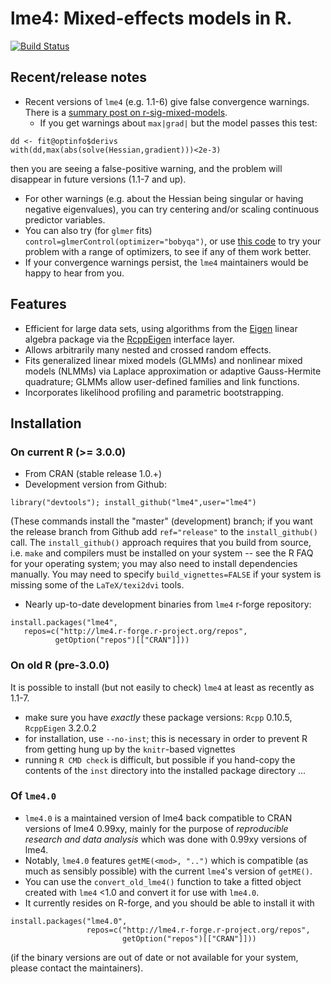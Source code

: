 lme4: Mixed-effects models in R. 
====

[![Build Status](https://travis-ci.org/lme4/lme4.svg?branch=master)](https://travis-ci.org/lme4/lme4)

## Recent/release notes

* Recent versions of `lme4` (e.g. 1.1-6) give false convergence warnings. There is a [summary post on r-sig-mixed-models](http://thread.gmane.org/gmane.comp.lang.r.lme4.devel/11893).  
   * If you get warnings about `max|grad|` but the  model passes this test:
```
dd <- fit@optinfo$derivs
with(dd,max(abs(solve(Hessian,gradient)))<2e-3)
```
then you are seeing a false-positive warning, and the problem will disappear in future versions (1.1-7 and up).  
   * For other warnings (e.g. about the Hessian being singular or having negative eigenvalues), you can try centering and/or scaling continuous predictor variables. 
   * You can also try (for `glmer` fits)  `control=glmerControl(optimizer="bobyqa")`, or use [this code](https://github.com/lme4/lme4/blob/master/misc/issues/allFit.R) to try your problem with a range of optimizers, to see if any of them work better.
* If your convergence warnings persist, the `lme4` maintainers would be happy to hear from you.


## Features

* Efficient for large data sets, using algorithms from the 
[Eigen](http://eigen.tuxfamily.org/index.php?title=Main_Page)
linear algebra package via the [RcppEigen](http://cran.r-project.org/web/packages/RcppEigen/index.html)
interface layer.
* Allows arbitrarily many nested and crossed random effects.
* Fits generalized linear mixed models (GLMMs) and nonlinear mixed models (NLMMs) via Laplace approximation
or adaptive Gauss-Hermite quadrature; GLMMs allow user-defined families and link functions.
* Incorporates likelihood profiling and parametric bootstrapping.

## Installation

### On current R (>= 3.0.0)

* From CRAN (stable release 1.0.+)
* Development version from Github:
```
library("devtools"); install_github("lme4",user="lme4")
```
(These commands install the "master" (development) branch; if you
want the release branch from Github add `ref="release"` to the
`install_github()` call.
The `install_github()` approach requires that you build from source, i.e. `make` and compilers must be installed on your system -- see the R FAQ for your operating system; you may also need to install dependencies manually. You may need to specify `build_vignettes=FALSE` if your system is missing some of the `LaTeX/texi2dvi` tools.
* Nearly up-to-date development binaries from `lme4` r-forge repository:
```
install.packages("lme4",
   repos=c("http://lme4.r-forge.r-project.org/repos",
          getOption("repos")[["CRAN"]]))
```

### On old R (pre-3.0.0)

It is possible to install (but not easily to check) `lme4` at least as recently as 1.1-7.

* make sure you have *exactly* these package versions: `Rcpp` 0.10.5, `RcppEigen` 3.2.0.2
* for installation, use `--no-inst`; this is necessary in order to prevent R from getting hung up by the `knitr`-based vignettes
* running `R CMD check` is difficult, but possible if you hand-copy the contents of the `inst` directory into the installed package directory ...

### Of `lme4.0`

* `lme4.0` is a maintained version of lme4 back compatible to CRAN versions of lme4 0.99xy,
  mainly for the purpose of  *reproducible research and data analysis* which was done with 0.99xy versions of lme4.
* Notably, `lme4.0` features  `getME(<mod>, "..")` which is compatible (as much as sensibly possible) with the current `lme4`'s version of `getME()`.
* You can use the `convert_old_lme4()` function to take a fitted object created with `lme4` <1.0 and convert it for use with `lme4.0`.
* It currently resides on R-forge, and you should be able to install it with
```
install.packages("lme4.0", 
                 repos=c("http://lme4.r-forge.r-project.org/repos",
                         getOption("repos")[["CRAN"]]))
```
(if the binary versions are out of date or not available for your system, please contact the maintainers).
